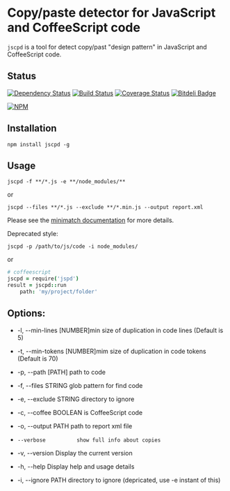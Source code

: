 Copy/paste detector for JavaScript and CoffeeScript code
========================================================

`jscpd` is a tool for detect copy/past "design pattern" in JavaScript and CoffeeScript code.

Status
------
[![Dependency Status](https://gemnasium.com/kucherenko/jscpd.png)](https://gemnasium.com/kucherenko/jscpd)
[![Build Status](https://travis-ci.org/kucherenko/jscpd.png?branch=master)](https://travis-ci.org/kucherenko/jscpd)
[![Coverage Status](https://coveralls.io/repos/kucherenko/jscpd/badge.png?branch=master)](https://coveralls.io/r/kucherenko/jscpd?branch=master)
[![Bitdeli Badge](https://d2weczhvl823v0.cloudfront.net/kucherenko/jscpd/trend.png)](https://bitdeli.com/free "Bitdeli Badge")

[![NPM](https://nodei.co/npm/jscpd.png?downloads=true)](https://nodei.co/npm/jscpd/)

Installation
------------

    npm install jscpd -g

Usage
-----

    jscpd -f **/*.js -e **/node_modules/**

or

    jscpd --files **/*.js --exclude **/*.min.js --output report.xml


Please see the [minimatch documentation](https://github.com/isaacs/minimatch) for more details.

Deprecated style:

    jscpd -p /path/to/js/code -i node_modules/

or

```coffeescript
# coffeescript
jscpd = require('jspd')
result = jscpd::run
	path: 'my/project/folder'
```

Options:
--------
 - -l, --min-lines [NUMBER]min size of duplication in code lines (Default is 5)
 - -t, --min-tokens [NUMBER]mim size of duplication in code tokens (Default is 70)
 - -p, --path [PATH]      path to code
 - -f, --files STRING     glob pattern for find code
 - -e, --exclude STRING   directory to ignore
 - -c, --coffee BOOLEAN   is CoffeeScript code
 - -o, --output PATH      path to report xml file
 -     --verbose          show full info about copies
 - -v, --version          Display the current version
 - -h, --help             Display help and usage details

 - -i, --ignore PATH      directory to ignore  (depricated, use -e instant of this)






